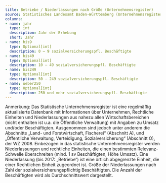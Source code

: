 ```yaml
---
title: Betriebe / Niederlassungen nach Größe (Unternehmensregister)
source: Statistisches Landesamt Baden-Württemberg (Unternehmensregister)
columns:
- name: jahr
  type: int
  description: Jahr der Erhebung
  short: Jahr
- name: bis9
  type: Optional[int]
  description: 0 – 9 sozialversicherungspfl. Beschäftigte
- name: bis49
  type: Optional[int]
  description: 10 – 49 sozialversicherungspfl. Beschäftigte
- name: bis249
  type: Optional[int]
  description: 50 – 249 sozialversicherungspfl. Beschäftigte
- name: ueber250
  type: Optional[int]
  description: 250 und mehr sozialversicherungspfl. Beschäftigte
---
```

Anmerkung: Das Statistische Unternehmensregister ist eine regelmäßig aktualisierte Datenbank mit Informationen über Unternehmen, Rechtliche Einheiten und Niederlassungen aus nahezu allen Wirtschaftsbereichen (nicht enthalten ist u.a. die Öffentliche Verwaltung) mit Angaben zu Umsatz und/oder Beschäftigten. Ausgenommen sind jedoch unter anderem die Abschnitte „Land- und Forstwirtschaft, Fischerei“ (Abschnitt A), und „Öffentliche Verwaltung, Verteidigung, Sozialversicherung“ (Abschnitt O), der WZ 2008. Einbezogen in das statistische Unternehmensregister werden Niederlassungen und rechtliche Einheiten, die einen bestimmten Relevanz-Schwelle überschreiten (mind. 1 sv Beschäftigten, Höhe Umsatz).
Eine Niederlassung (bis 2017: „Betriebe“) ist eine örtlich abgegrenzte Einheit, die einer Rechtlichen Einheit zugeordnet ist.
Größe der Niederlassungen nach Zahl der sozialversicherungspflichtig Beschäftigten. Die Anzahl der Beschäftigten wird als Durchschnittswert dargestellt.
